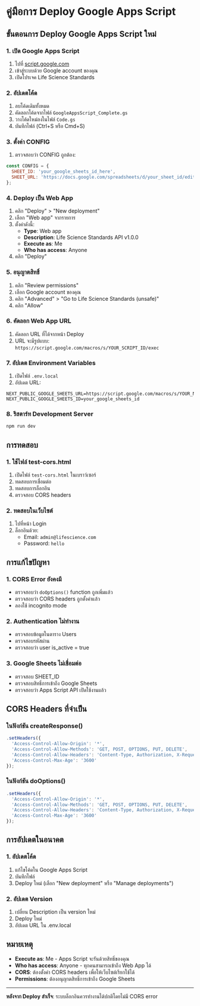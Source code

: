 # คู่มือการ Deploy Google Apps Script

## ขั้นตอนการ Deploy Google Apps Script ใหม่

### 1. เปิด Google Apps Script
1. ไปที่ [script.google.com](https://script.google.com)
2. เข้าสู่ระบบด้วย Google account ของคุณ
3. เปิดโปรเจค Life Science Standards

### 2. อัปเดตโค้ด
1. ลบโค้ดเดิมทั้งหมด
2. คัดลอกโค้ดจากไฟล์ `GoogleAppsScript_Complete.gs`
3. วางโค้ดใหม่ลงในไฟล์ `Code.gs`
4. บันทึกไฟล์ (Ctrl+S หรือ Cmd+S)

### 3. ตั้งค่า CONFIG
1. ตรวจสอบว่า CONFIG ถูกต้อง:
```javascript
const CONFIG = {
  SHEET_ID: 'your_google_sheets_id_here',
  SHEET_URL: 'https://docs.google.com/spreadsheets/d/your_sheet_id/edit'
};
```

### 4. Deploy เป็น Web App
1. คลิก "Deploy" > "New deployment"
2. เลือก "Web app" จากรายการ
3. ตั้งค่าดังนี้:
   - **Type**: Web app
   - **Description**: Life Science Standards API v1.0.0
   - **Execute as**: Me
   - **Who has access**: Anyone
4. คลิก "Deploy"

### 5. อนุญาตสิทธิ์
1. คลิก "Review permissions"
2. เลือก Google account ของคุณ
3. คลิก "Advanced" > "Go to Life Science Standards (unsafe)"
4. คลิก "Allow"

### 6. คัดลอก Web App URL
1. คัดลอก URL ที่ได้จากหน้า Deploy
2. URL จะมีรูปแบบ: `https://script.google.com/macros/s/YOUR_SCRIPT_ID/exec`

### 7. อัปเดต Environment Variables
1. เปิดไฟล์ `.env.local`
2. อัปเดต URL:
```env
NEXT_PUBLIC_GOOGLE_SHEETS_URL=https://script.google.com/macros/s/YOUR_NEW_SCRIPT_ID/exec
NEXT_PUBLIC_GOOGLE_SHEETS_ID=your_google_sheets_id
```

### 8. รีสตาร์ท Development Server
```bash
npm run dev
```

## การทดสอบ

### 1. ใช้ไฟล์ test-cors.html
1. เปิดไฟล์ `test-cors.html` ในเบราว์เซอร์
2. ทดสอบการเชื่อมต่อ
3. ทดสอบการล็อกอิน
4. ตรวจสอบ CORS headers

### 2. ทดสอบในเว็บไซต์
1. ไปที่หน้า Login
2. ล็อกอินด้วย:
   - Email: `admin@lifescience.com`
   - Password: `hello`

## การแก้ไขปัญหา

### 1. CORS Error ยังคงมี
- ตรวจสอบว่า `doOptions()` function ถูกเพิ่มแล้ว
- ตรวจสอบว่า CORS headers ถูกตั้งค่าแล้ว
- ลองใช้ incognito mode

### 2. Authentication ไม่ทำงาน
- ตรวจสอบข้อมูลในตาราง Users
- ตรวจสอบรหัสผ่าน
- ตรวจสอบว่า user is_active = true

### 3. Google Sheets ไม่เชื่อมต่อ
- ตรวจสอบ SHEET_ID
- ตรวจสอบสิทธิ์การเข้าถึง Google Sheets
- ตรวจสอบว่า Apps Script API เปิดใช้งานแล้ว

## CORS Headers ที่จำเป็น

### ในฟังก์ชัน createResponse()
```javascript
.setHeaders({
  'Access-Control-Allow-Origin': '*',
  'Access-Control-Allow-Methods': 'GET, POST, OPTIONS, PUT, DELETE',
  'Access-Control-Allow-Headers': 'Content-Type, Authorization, X-Requested-With',
  'Access-Control-Max-Age': '3600'
});
```

### ในฟังก์ชัน doOptions()
```javascript
.setHeaders({
  'Access-Control-Allow-Origin': '*',
  'Access-Control-Allow-Methods': 'GET, POST, OPTIONS, PUT, DELETE',
  'Access-Control-Allow-Headers': 'Content-Type, Authorization, X-Requested-With',
  'Access-Control-Max-Age': '3600'
});
```

## การอัปเดตในอนาคต

### 1. อัปเดตโค้ด
1. แก้ไขโค้ดใน Google Apps Script
2. บันทึกไฟล์
3. Deploy ใหม่ (เลือก "New deployment" หรือ "Manage deployments")

### 2. อัปเดต Version
1. เปลี่ยน Description เป็น version ใหม่
2. Deploy ใหม่
3. อัปเดต URL ใน .env.local

## หมายเหตุ

- **Execute as**: Me - Apps Script จะรันด้วยสิทธิ์ของคุณ
- **Who has access**: Anyone - ทุกคนสามารถเข้าถึง Web App ได้
- **CORS**: ต้องตั้งค่า CORS headers เพื่อให้เว็บไซต์เรียกใช้ได้
- **Permissions**: ต้องอนุญาตสิทธิ์การเข้าถึง Google Sheets

---

**หลังจาก Deploy สำเร็จ**: ระบบล็อกอินควรทำงานได้ปกติโดยไม่มี CORS error
